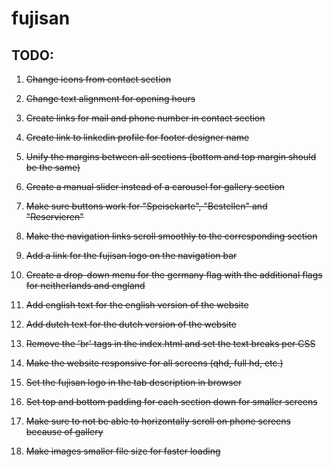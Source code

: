 # fujisan

## TODO:

1. ~~Change icons from contact section~~

2. ~~Change text alignment for opening hours~~

3. ~~Create links for mail and phone number in contact section~~

4. ~~Create link to linkedin profile for footer designer name~~

5. ~~Unify the margins between all sections (bottom and top margin should be the same)~~

6. ~~Create a manual slider instead of a carousel for gallery section~~

7. ~~Make sure buttons work for "Speisekarte", "Bestellen" and "Reservieren"~~

8. ~~Make the navigation links scroll smoothly to the corresponding section~~

9. ~~Add a link for the fujisan logo on the navigation bar~~

10. ~~Create a drop-down menu for the germany flag with the additional flags for neitherlands and england~~

11. ~~Add english text for the english version of the website~~

12. ~~Add dutch text for the dutch version of the website~~

13. ~~Remove the 'br' tags in the index.html and set the text breaks per CSS~~

14. ~~Make the website responsive for all screens (qhd, full hd, etc.)~~

15. ~~Set the fujisan logo in the tab description in browser~~

16. ~~Set top and bottom padding for each section down for smaller screens~~

17. ~~Make sure to not be able to horizontally scroll on phone screens because of gallery~~

18. ~~Make images smaller file size for faster loading~~

